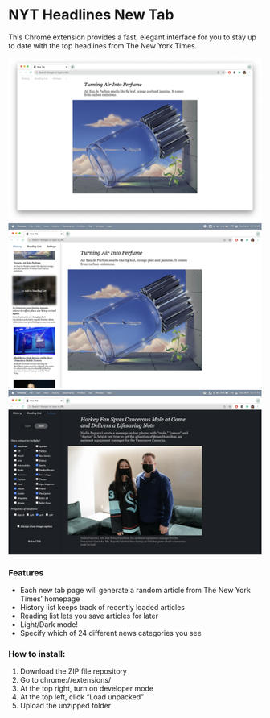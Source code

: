 # NYT Headlines New Tab

This Chrome extension provides a fast, elegant interface for you to stay up to date with the top headlines from The New York Times.

![1](images/1.png)
![2](images/2.png)
![3](images/3.png)

### Features

-   Each new tab page will generate a random article from The New York Times’ homepage
-   History list keeps track of recently loaded articles
-   Reading list lets you save articles for later
-   Light/Dark mode!
-   Specify which of 24 different news categories you see

### How to install:

1. Download the ZIP file repository
2. Go to chrome://extensions/
3. At the top right, turn on developer mode
4. At the top left, click “Load unpacked”
5. Upload the unzipped folder
